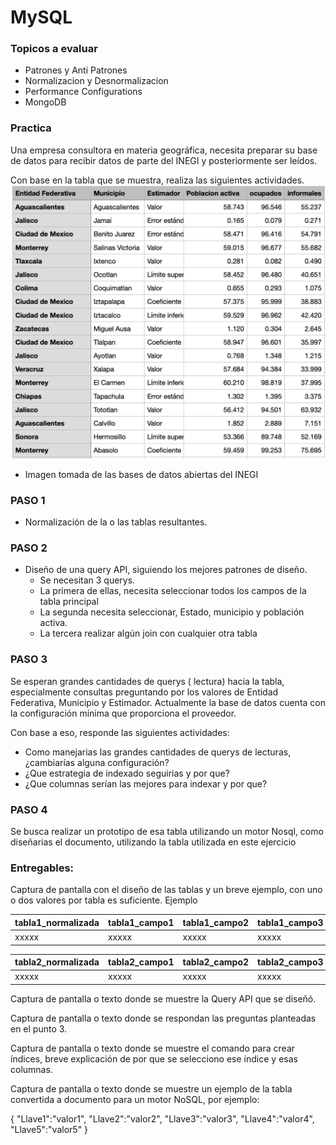 # MySQL

### Topicos a evaluar

* Patrones y Anti Patrones
* Normalizacion y Desnormalizacion
* Performance Configurations
* MongoDB
 

### Practica

Una empresa consultora en materia geográfica, necesita preparar su base de datos para recibir datos de parte del INEGI y posteriormente ser leídos.

Con base en la tabla que se muestra, realiza las siguientes actividades.
![My Image](table.png)
* Imagen tomada de las bases de datos abiertas del INEGI



### PASO 1
*  Normalización de la o las tablas resultantes.
### PASO 2
*  Diseño de una query API, siguiendo los mejores patrones de diseño. 
    * Se necesitan 3 querys.
    * La primera de ellas, necesita seleccionar todos los campos de la tabla principal
    * La segunda necesita seleccionar, Estado, municipio y población activa.
    * La tercera realizar algún join con cualquier otra tabla

### PASO 3
Se esperan grandes cantidades de querys ( lectura) hacia la tabla, especialmente consultas preguntando por los valores de Entidad Federativa, Municipio y Estimador. Actualmente la base de datos cuenta con la configuración mínima que proporciona el proveedor. 

Con base a eso, responde las siguientes actividades:

* Como manejarias las grandes cantidades de querys de lecturas, ¿cambiarías alguna configuración?
* ¿Que estrategia de indexado seguirias y por que?
* ¿Que columnas serían las mejores para indexar y por que?

### PASO 4
Se busca realizar un prototipo de esa tabla utilizando un motor Nosql, como diseñarias el documento, utilizando la tabla utilizada en este ejercicio 

### Entregables:
Captura de pantalla con el diseño de las tablas y un breve ejemplo, con uno o dos valores por tabla es suficiente. Ejemplo

tabla1_normalizada | tabla1_campo1 | tabla1_campo2 | tabla1_campo3 
|--- |--- |--- |--- 
xxxxx | xxxxx | xxxxx | xxxxx 

tabla2_normalizada | tabla2_campo1 | tabla2_campo2 | tabla2_campo3 
|--- |--- |--- |--- 
xxxxx | xxxxx | xxxxx | xxxxx 


Captura de pantalla o texto donde se muestre la Query API que se diseñó.

Captura de pantalla o texto donde se respondan las preguntas planteadas en el punto 3.

Captura de pantalla o texto donde se muestre el comando para crear índices, breve explicación de por que se selecciono ese índice y esas columnas.

Captura de pantalla o texto donde se muestre un ejemplo de la tabla convertida a documento para un motor NoSQL, por ejemplo:

{
 "Llave1":"valor1",
 "Llave2":"valor2",
 "Llave3":"valor3",
 "Llave4":"valor4",
 "Llave5":"valor5"
}
